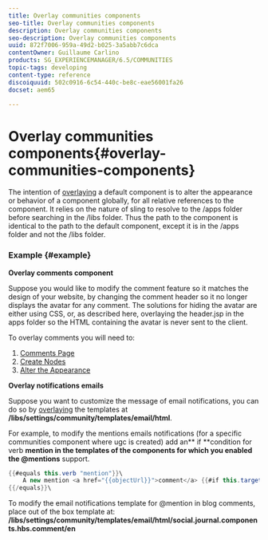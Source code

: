 ```yaml
---
title: Overlay communities components
seo-title: Overlay communities components
description: Overlay communities components
seo-description: Overlay communities components
uuid: 872f7006-959a-49d2-b025-3a5abb7c6dca
contentOwner: Guillaume Carlino
products: SG_EXPERIENCEMANAGER/6.5/COMMUNITIES
topic-tags: developing
content-type: reference
discoiquuid: 502c0916-6c54-440c-be8c-eae56001fa26
docset: aem65

---
```


# Overlay communities components{#overlay-communities-components}

The intention of [overlaying](/communities/using/client-customize.md#overlays) a default component is to alter the appearance or behavior of a component globally, for all relative references to the component. It relies on the nature of sling to resolve to the /apps folder before searching in the /libs folder. Thus the path to the component is identical to the path to the default component, except it is in the /apps folder and not the /libs folder.

### Example {#example}

**Overlay comments component**

Suppose you would like to modify the comment feature so it matches the design of your website, by changing the comment header so it no longer displays the avatar for any comment. The solutions for hiding the avatar are either using CSS, or, as described here, overlaying the header.jsp in the apps folder so the HTML containing the avatar is never sent to the client.

To overlay comments you will need to:

1. [Comments Page](/communities/using/overlay-create-comments-page.md)
1. [Create Nodes](/communities/using/overlay-create-nodes.md)
1. [Alter the Appearance](../../communities/using/overlay-alter-appearance.md)

**Overlay notifications emails**

Suppose you want to customize the message of email notifications, you can do so by [overlaying](/communities/using/client-customize.md#overlays) the templates at **/libs/settings/community/templates/email/html**.

For example, to modify the mentions emails notifications (for a specific communities component where ugc is created) add an** if **condition for verb **mention **in the templates of the components for which you enabled the** @mentions** support.

```java
{{#equals this.verb "mention"}}\
    A new mention <a href="{{objectUrl}}">comment</a> {{#if this.target.properties.[jcr:title]}}to the article "{{{target.displayName}}}" {{/if}}was added by {{{user.name}}} on {{dateUtil this.published format="EEE, d MMM yyyy HH:mm:ss z"}}.\n \
{{/equals}}\
```

To modify the email notifications template for @mention in blog comments, place out of the box template at: **/libs/settings/community/templates/email/html/social.journal.components.hbs.comment/en**

